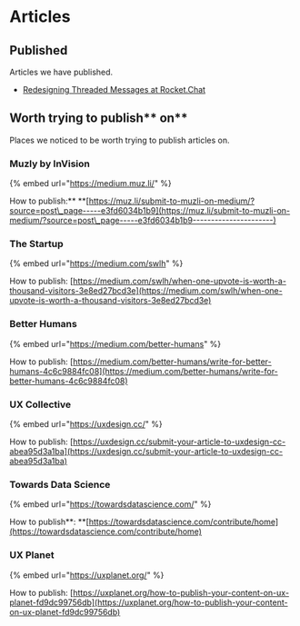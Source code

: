# Articles

## Published

Articles we have published.

* [Redesigning Threaded Messages at Rocket.Chat](https://medium.muz.li/redesigning-threaded-messages-at-rocket-chat-e3fd6034b1b9)

## Worth trying to publish** on**

Places we noticed to be worth trying to publish articles on.

### Muzly by InVision

{% embed url="https://medium.muz.li/" %}

How to publish:** **[https://muz.li/submit-to-muzli-on-medium/?source=post\_page-----e3fd6034b1b9](https://muz.li/submit-to-muzli-on-medium/?source=post\_page-----e3fd6034b1b9----------------------)

### **The Startup**

{% embed url="https://medium.com/swlh" %}

How to publish: [https://medium.com/swlh/when-one-upvote-is-worth-a-thousand-visitors-3e8ed27bcd3e](https://medium.com/swlh/when-one-upvote-is-worth-a-thousand-visitors-3e8ed27bcd3e)

### **Better Humans**

{% embed url="https://medium.com/better-humans" %}

How to publish: [https://medium.com/better-humans/write-for-better-humans-4c6c9884fc08](https://medium.com/better-humans/write-for-better-humans-4c6c9884fc08)

### **UX Collective**

{% embed url="https://uxdesign.cc/" %}

How to publish: [https://uxdesign.cc/submit-your-article-to-uxdesign-cc-abea95d3a1ba](https://uxdesign.cc/submit-your-article-to-uxdesign-cc-abea95d3a1ba)

### **Towards Data Science**

{% embed url="https://towardsdatascience.com/" %}

How to publish**: **[https://towardsdatascience.com/contribute/home](https://towardsdatascience.com/contribute/home)

### **UX Planet**

{% embed url="https://uxplanet.org/" %}

How to publish: [https://uxplanet.org/how-to-publish-your-content-on-ux-planet-fd9dc99756db](https://uxplanet.org/how-to-publish-your-content-on-ux-planet-fd9dc99756db)
